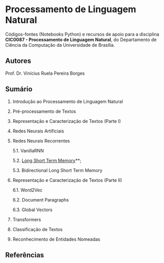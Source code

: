 # Processamento de Linguagem Natural

Códigos-fontes (Notebooks Python) e recursos de apoio para a disciplina **CIC0087 - Processamento de Linguagem Natural**, do Departamento de Ciência da Computação da Universidade de Brasília. 

## Autores

Prof. Dr. Vinícius Ruela Pereira Borges

## Sumário

1. Introdução ao Processamento de Linguagem Natural

2. Pré-processamento de Textos

3. Representação e Caracterização de Textos (Parte I)

4. Redes Neurais Artificiais

5. Redes Neurais Recorrentes

   5.1. VanillaRNN
   
   5.2. [Long Short Term Memory](https://github.com/viniciusrpb/natural_language_processing/blob/main/lstm_imdb_classification.ipynb)**;
   
   5.3. Bidirectional Long Short Term Memory

6. Representação e Caracterização de Textos (Parte II)

   6.1. Word2Vec
   
   6.2. Document Paragraphs
   
   6.3. Global Vectors

 
7. Transformers

8. Classificação de Textos

9. Reconhecimento de Entidades Nomeadas


## Referências




